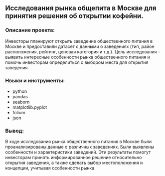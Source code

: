 ## Исследования рынка общепита в Москве для принятия решения об открытии кофейни.
### Описание проекта: 
Инвесторы планируют открыть заведение общественного питания в Москве и предоставили датасет с данными о заведениях (тип, район расположения, рейтинг, ценовая категория и т.д.). Цель исследования - выявить интересные особенности рынка общественного питания и помочь инвесторам определиться с выбором места для открытия заведения.

### Нвыки и инструменты:
* python
* pandas
* seaborn
* matplotlib.pyplot
* folium
* json

### Вывод: 
В ходе исследования рынка общественного питания в Москве были проанализированы данные о различных заведениях. Были выявлены особенности и характеристики заведений. Эти результаты помогут инвесторам принять информированное решение относительно открытия заведения, а также сделать выбор местоположения и концепции, учитывая особенности рынка.
    
